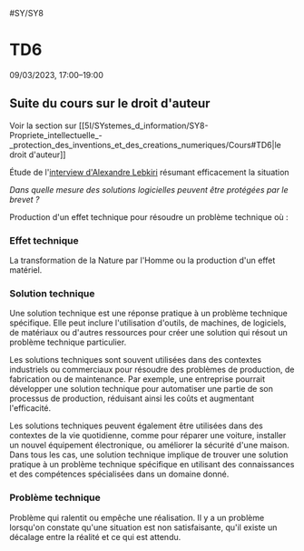 #SY/SY8 
# TD6
09/03/2023, 17:00–19:00

## Suite du cours sur le droit d'auteur
Voir la section sur [[5I/SYstemes_d_information/SY8-Propriete_intellectuelle_-_protection_des_inventions_et_des_creations_numeriques/Cours#TD6|le droit d'auteur]]

Étude de l'[interview d'Alexandre Lebkiri](https://www.inpi.fr/valoriser-vos-actifs/le-mag/protection-des-logiciels-le-droit-des-brevets-est-il-toujours-adapte) résumant efficacement la situation

*Dans quelle mesure des solutions logicielles peuvent être protégées par le brevet ?*

Production d'un effet technique pour résoudre un problème technique
où :

### Effet technique
La transformation de la Nature par l'Homme ou la production d'un effet matériel.

### Solution technique
Une solution technique est une réponse pratique à un problème technique spécifique. Elle peut inclure l'utilisation d'outils, de machines, de logiciels, de matériaux ou d'autres ressources pour créer une solution qui résout un problème technique particulier.

Les solutions techniques sont souvent utilisées dans des contextes industriels ou commerciaux pour résoudre des problèmes de production, de fabrication ou de maintenance. Par exemple, une entreprise pourrait développer une solution technique pour automatiser une partie de son processus de production, réduisant ainsi les coûts et augmentant l'efficacité.

Les solutions techniques peuvent également être utilisées dans des contextes de la vie quotidienne, comme pour réparer une voiture, installer un nouvel équipement électronique, ou améliorer la sécurité d'une maison. Dans tous les cas, une solution technique implique de trouver une solution pratique à un problème technique spécifique en utilisant des connaissances et des compétences spécialisées dans un domaine donné.

### Problème technique
Problème qui ralentit ou empêche une réalisation.
Il y a un problème lorsqu'on constate qu'une situation est non satisfaisante, qu'il existe un décalage entre la réalité et ce qui est attendu.